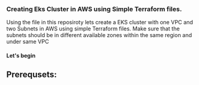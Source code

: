 <h3>Creating Eks Cluster in AWS using Simple Terraform files.</h3>

Using the file in this reposiroty lets create a EKS cluster with one VPC and two Subnets in AWS using simple Terraform files.
Make sure that the subnets should be in different available zones within the same region and under same VPC

<h4> Let's begin </h4>

<h2>Prerequsets:</h2> 
